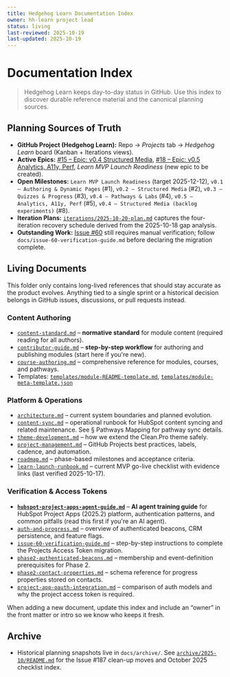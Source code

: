 ```yaml
---
title: Hedgehog Learn Documentation Index
owner: hh-learn project lead
status: living
last-reviewed: 2025-10-19
last-updated: 2025-10-19
---
```


# Documentation Index

> Hedgehog Learn keeps day-to-day status in GitHub. Use this index to discover durable reference material and the canonical planning sources.

## Planning Sources of Truth
- **GitHub Project (Hedgehog Learn):** Repo → *Projects* tab → *Hedgehog Learn* board (Kanban + Iterations views).
- **Active Epics:** [#15 – Epic: v0.4 Structured Media](https://github.com/afewell-hh/hh-learn/issues/15), [#18 – Epic: v0.5 Analytics, A11y, Perf](https://github.com/afewell-hh/hh-learn/issues/18), _Learn MVP Launch Readiness_ (new epic to be created).
- **Open Milestones:** `Learn MVP Launch Readiness` (target 2025-12-12), `v0.1 – Authoring & Dynamic Pages` (#1), `v0.2 – Structured Media` (#2), `v0.3 – Quizzes & Progress` (#3), `v0.4 – Pathways & Labs` (#4), `v0.5 – Analytics, A11y, Perf` (#5), `v0.4 – Structured Media (backlog experiments)` (#8).
- **Iteration Plans:** [`iterations/2025-10-20-plan.md`](iterations/2025-10-20-plan.md) captures the four-iteration recovery schedule derived from the 2025-10-18 gap analysis.
- **Outstanding Work:** [Issue #60](https://github.com/afewell-hh/hh-learn/issues/60) still requires manual verification; follow `docs/issue-60-verification-guide.md` before declaring the migration complete.

## Living Documents

This folder only contains long-lived references that should stay accurate as the product evolves. Anything tied to a single sprint or a historical decision belongs in GitHub issues, discussions, or pull requests instead.

### Content Authoring
- [`content-standard.md`](content-standard.md) – **normative standard** for module content (required reading for all authors).
- [`contributor-guide.md`](contributor-guide.md) – **step-by-step workflow** for authoring and publishing modules (start here if you're new).
- [`course-authoring.md`](course-authoring.md) – comprehensive reference for modules, courses, and pathways.
- Templates: [`templates/module-README-template.md`](templates/module-README-template.md), [`templates/module-meta-template.json`](templates/module-meta-template.json)

### Platform & Operations
- [`architecture.md`](architecture.md) – current system boundaries and planned evolution.
- [`content-sync.md`](content-sync.md) – operational runbook for HubSpot content syncing and related maintenance. See § Pathways Mapping for pathway sync details.
- [`theme-development.md`](theme-development.md) – how we extend the Clean.Pro theme safely.
- [`project-management.md`](project-management.md) – GitHub Projects best practices, labels, cadence, and automation.
- [`roadmap.md`](roadmap.md) – phase-based milestones and acceptance criteria.
- [`learn-launch-runbook.md`](learn-launch-runbook.md) – current MVP go-live checklist with evidence links (last verified 2025-10-17).

### Verification & Access Tokens
- **[`hubspot-project-apps-agent-guide.md`](hubspot-project-apps-agent-guide.md)** – **AI agent training guide** for HubSpot Project Apps (2025.2) platform, authentication patterns, and common pitfalls (read this first if you're an AI agent).
- [`auth-and-progress.md`](auth-and-progress.md) – overview of authenticated beacons, CRM persistence, and feature flags.
- [`issue-60-verification-guide.md`](issue-60-verification-guide.md) – step-by-step instructions to complete the Projects Access Token migration.
- [`phase2-authenticated-beacons.md`](phase2-authenticated-beacons.md) – membership and event-definition prerequisites for Phase 2.
- [`phase2-contact-properties.md`](phase2-contact-properties.md) – schema reference for progress properties stored on contacts.
- [`project-app-oauth-integration.md`](project-app-oauth-integration.md) – comparison of auth models and why the project access token is required.

When adding a new document, update this index and include an “owner” in the front matter or intro so we know who keeps it fresh.

## Archive
- Historical planning snapshots live in `docs/archive/`. See [`archive/2025-10/README.md`](archive/2025-10/README.md) for the Issue #187 clean-up moves and October 2025 checklist index.

